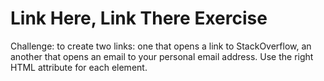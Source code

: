 # Link Here, Link There Exercise

Challenge: to create two links: one that opens a link to StackOverflow, an another that opens an email to your personal email address. Use the right HTML attribute for each element.

